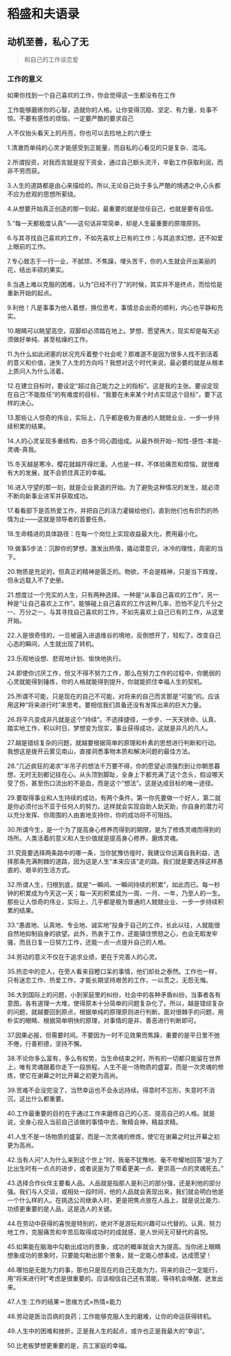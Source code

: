 # 稻盛和夫语录

## 动机至善，私心了无

>和自己的工作谈恋爱


### 工作的意义

如果你找到一个自己喜欢的工作，你会觉得这一生都没有在工作

工作能够磨练你的心智，造就你的人格。让你变得沉稳、坚定、有力量，处事不惊。不要有感性的烦恼，一定要严酷的要求自己

人不仅抬头看天上的月亮，你也可以去捡地上的六便士


1.清澈而单纯的心灵才能感受到正能量，而自私的心看见的只是复杂、混沌。

2.所谓投资，对我而言就是投下资金，通过自己额头流汗，辛勤工作获取利润，而非不劳而获。

3.人生的道路都是由心来描绘的。所以,无论自己处于多么严酷的境遇之中,心头都不应为悲观的思想所萦绕。

4.从想要开始真正创造的那一刻起，最重要的就是信任自己，也就是要有自信。

5.“每一天都极度认真”——这句话非常简单，却是人生最重要的原理原则。

6.与其寻找自己喜欢的工作，不如先喜欢上已有的工作；与其追求幻想，还不如爱上眼前的工作。

7.专心致志于一行一业，不腻烦、不焦躁，埋头苦干，你的人生就会开出美丽的花，结出丰硕的果实。

8.当遇上难以克服的困难，认为“已经不行了”的时候，其实并不是终点，而恰恰是重新开始的起点。

9.利他！凡是事事为他人着想，换位思考，事情总会出奇的顺利，内心也平静和充实。

10.眼睛可以眺望高空，双脚却必须踏在地上。梦想、愿望再大，现实却是每天必须做好单纯、甚至枯燥的工作。

11.为什么如此闭塞的状况充斥着整个社会呢？那难道不是因为很多人找不到活着的意义和价值，迷失了人生的方向吗？我想对这个时代来说，最必要的就是从根本上质问人为什么活着。

12.在建立目标时，要设定“超过自己能力之上的指标”。这是我的主张。要设定现在自己“不能胜任”的有难度的目标，“我要在未来某个时点实现这个目标”，要下这样的决心。

13.那些让人惊奇的伟业，实际上，几乎都是极为普通的人兢兢业业、一步一步持续积累的结果。

14.人的心灵呈现多重结构，由多个同心圆组成。从最外侧开始--知性-感性-本能-灵魂-真我。

15.冬天越是寒冷，樱花就越开得烂漫。人也是一样，不体验痛苦和烦恼，就很难有大的发展，就不会抓住真正的幸福。

16.进入守望的那一刻，就是企业衰退的开始。为了避免这种情况的发生，就必须不断向新事业进军并获取成功。

17.看看部下是否热爱工作，并把自己的活力灌输给他们，直到他们也有炽烈的热情为止——这就是领导者的首要任务。

18.生命精进的具体路径：在每一个岗位上实现收益最大化，费用最小化。

19.做事5步法：沉醉你的梦想，激发出热情，撬动潜意识，冰冷的理性，周密的当下。

20.物质是充足的，但真正的精神是匮乏的。物欲，不会是精神，只是当下辉煌，但永远载入不了史册。

21.想度过一个充实的人生，只有两种选择。一种是“从事自己喜欢的工作”，另一种是“让自己喜欢上工作”。能够碰上自己喜欢的工作这种几率，恐怕不足几千分之一、万分之一。与其寻找自己喜欢的工作，不如先喜欢上自己已有的工作，从这里开始。

22.人是很奇怪的，一旦被逼入进退维谷的境地，反倒想开了，轻松了。改变自己心态的瞬间，人生就出现了转机。

23.乐观地设想、悲观地计划、愉快地执行。

24.即使你讨厌工作，但又不得不努力工作，那么在努力工作的过程中，你脆弱的心灵就能得到锤炼，你的人格就能得到提升，你就能抓住幸福人生的契机。

25.所谓不可能，只是现在的自己不可能，对将来的自己而言那是“可能”的。应该用这种“将来进行时”来思考。要相信我们具备还没有发挥出来的巨大力量。

26.将平凡变成非凡就是这个“持续”。不选择捷径，一步步、一天天拼命、认真、踏实地工作，积以时日，梦想变为现实，事业获得成功，这就是非凡的凡人。

27.越是错综复杂的问题，就越要根据简单的原理和朴素的思想进行判断和行动。我想这是拨开云雾见南山，直接洞悉事物本质和解决问题的最佳方法。

28.“几近疯狂的渴求”半吊子的想法千万要不得，你的愿望必须强烈到让你朝思暮想，无时无刻都记挂在心。从头顶到脚趾，全身上下都充满了这个念头，假设哪天受了伤，甚至伤口流出的不是血，而是这个“想法”。这是达成目标的唯一途径。

29.要取得事业和人生持续的成功，有两个条件。第一你先要做一个好人，第二就是你必须付出不亚于任何人的努力。这样就会实现自助人助天助，你自身的潜力可以充分发挥、你周围的人由衷地支持你，你的成功将不可阻挡。

30.所谓今生，是一个为了提高身心修养而得到的期限，是为了修炼灵魂而得到的场所。人类活着的意义和人生价值就是提高身心修养，磨炼灵魂。

31.究竟要选择两条路中的哪一条，当你犹豫彷徨时，我建议你远离自我利益，选择那条充满荆棘的道路，因为这是人生“本来应该”走的路。我们就是要选择这样愚直的、艰辛的生活方式。

32.所谓人生，归根到底，就是“一瞬间、一瞬间持续的积累”，如此而已。每一秒钟的积累成为今天这一天；每一天的积累成为一周、一月、一年，乃至人的一生。那些让人惊奇的伟业，实际上，几乎都是极为普通的人兢兢业业、一步一步持续积累的结果。

33.“愚直地、认真地、专业地、诚实地”投身于自己的工作，长此以往，人就能很自然地抑制自身的欲望。此外，热衷于工作，还能镇住愤怒之心，也会无暇发牢骚，而且日复一日努力工作，还能一点一点提升自己的人格。

34.劳动的意义不仅在于追求业绩，更在于完善人的心灵。

35.热恋中的恋人，在旁人看来目瞪口呆的事情，他们却处之泰然。工作也一样，只有迷恋工作、热爱工作，才能长期坚持艰苦的工作，一以贯之，无怨无悔。

36.大到国际上的问题，小到家庭里的纠纷，社会中的各种矛盾纠纷，当事者各有意图，各有道理一大堆，使得原本十分简单的问题复杂化了。所以，越是错综复杂的问题，就越要回到原点，根据单纯的原理原则进行判断。面对很棘手的问题，用朴实的眼睛、根据简单明快的原理，对事情的是非、善恶进行判断即可。

37.因果必报，但需要时间。不要因为一时不见效果而焦躁，重要的是平日里不弛不倦，行善积德，坚持不懈。

38.不论你多么富有，多么有权势，当生命结束之时，所有的一切都只能留在世界上，唯有灵魂跟着你走下一段旅程。人生不是一场物质的盛宴，而是一次灵魂的修炼，使它在谢幕之时比开幕之初更为高尚。

39.苦难不会没完没了，当然幸运也不会永远持续。得意时不忘形，失意时不消沉，这比什么都重要。

40.工作最重要的目的在于通过工作来磨练自己的心志、提高自己的人格。就是说，全身心投入当前自己该做的事情中去，聚精会神，精益求精。

41.人生不是一场物质的盛宴，而是一次灵魂的修炼，使它在谢幕之时比开幕之初更为高尚。

42.当有人问“人为什么来到这个世上”时，我毫不犹豫地、毫不夸耀地回答“是为了比出生时有一点点的进步，或者说是为了带着更美一点、更崇高一点的灵魂死去。”

43.选择合作伙伴主要看人品。人品就是指那人是利己的部分强，还是利他的部分强。我们与人交谈，或相处一段时间，他的人品就会表现出来，我们就会明白他是一个什么样的人。在挑选公司继承人时，更是把焦点放在人品上，就是说比能力、功绩更重要的是人品，这是选人的关键。

44.在劳动中获得的喜悦是特别的，绝对不是游玩和兴趣可以代替的。认真、努力地工作，克服痛苦和辛苦后取得成功时的成就感，是人世间无可替代的喜悦。

45.如果能在脑海中勾勒出成功的景象，成功的概率就会大为提高。当你闭上眼睛想象成功的景象时，只要能勾勒出那个景象，就一定能心想事成，达成愿望！

46.哪怕是无能为力的事，那也只是现在的自己无能为力，将来的自己一定能行，用“将来进行时”考虑是很重要的。应该相信自己还有潜能，等待机会唤醒、迸发出来。

47.人生·工作的结果＝思维方式×热情×能力

48.劳动是医治百病的良药；工作能够克服人生的磨难，让你的命运获得转机。

49.人生中的困难和挫折，正是我人生的起点，或许也正是我最大的“幸运”。

50.比老板梦想更重要的是，员工家庭的幸福。